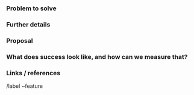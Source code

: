 ### Problem to solve

<!--- What problem do we solve? -->

### Further details

<!--- Include use cases, benefits, and/or goals (contributes to our vision?) -->

### Proposal

<!--- How are we going to solve the problem? Try to include the user journey! -->

### What does success look like, and how can we measure that?

<!--- Define both the success metrics and acceptance criteria. Note thet success metrics indicate the desired business outcomes, while acceptance criteria indicate when the solution is working correctly. If there is no way to measure success, link to an issue that will implement a way to measure this -->

### Links / references

/label ~feature
